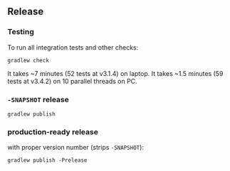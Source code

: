 ## Release
### Testing
To run all integration tests and other checks:
```terminal
gradlew check
```
It takes ~7 minutes (52 tests at v3.1.4) on laptop.
It takes ~1.5 minutes (59 tests at v3.4.2) on 10 parallel threads on PC.

### `-SNAPSHOT` release
```terminal
gradlew publish
```

### production-ready release
with proper version number (strips `-SNAPSHOT`):
```terminal
gradlew publish -Prelease
```
